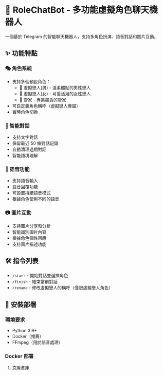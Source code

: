 # 🤖 RoleChatBot - 多功能虛擬角色聊天機器人

一個基於 Telegram 的智能聊天機器人，支持多角色扮演、語音對話和圖片互動。

## ✨ 功能特點

### 🎭 角色系統
- 支持多個預設角色：
  - 👨 虛擬戀人(男) - 溫柔體貼的男性戀人
  - 👩 虛擬戀人(女) - 可愛活潑的女性戀人
  - 👔 管家 - 專業盡責的管家
- 可自定義角色稱呼（虛擬戀人專屬）
- 實時角色切換

### 💬 智能對話
- 支持文字對話
- 保留最近 50 條對話記錄
- 自動清理過期對話
- 智能語境理解

### 🎤 語音功能
- 支持語音輸入
- 語音回覆功能
- 可設置持續語音模式
- 根據角色使用不同的語音

### 📷 圖片互動
- 支持圖片分享和分析
- 智能識別圖片內容
- 根據角色個性回應
- 支持圖片描述功能

## 🛠️ 指令列表
- `/start` - 開始對話並選擇角色
- `/finish` - 結束當前對話
- `/rename` - 修改虛擬戀人的稱呼（僅限虛擬戀人角色）

## 🚀 安裝部署

### 環境要求
- Python 3.9+
- Docker（推薦）
- FFmpeg（用於語音處理）

### Docker 部署
1. 克隆倉庫